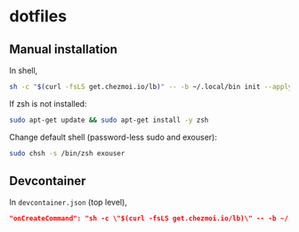 # dotfiles

## Manual installation

In shell, 
```bash
sh -c "$(curl -fsLS get.chezmoi.io/lb)" -- -b ~/.local/bin init --apply syoh
```
If zsh is not installed:
```bash
sudo apt-get update && sudo apt-get install -y zsh
```
Change default shell (password-less sudo and exouser):
```bash
sudo chsh -s /bin/zsh exouser
```

## Devcontainer

In `devcontainer.json` (top level),
```json
"onCreateCommand": "sh -c \"$(curl -fsLS get.chezmoi.io/lb)\" -- -b ~/.local/bin init --apply syoh"
```
